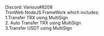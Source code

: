 Discord: Various#8208
<br />
TronWeb NodeJS FrameWork which includes:
<br />
1.Transfer TRX using MultiSign
<br />
2. Auto Transfer TRX using MultiSign
<br />
3.Transfer USDT using MultiSign
